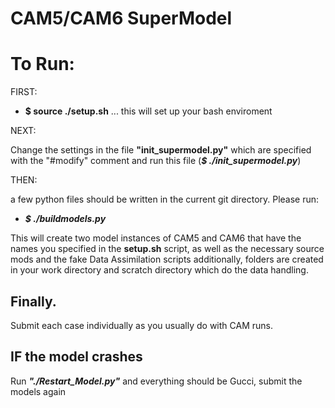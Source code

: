 # CAM5/CAM6 SuperModel


# To Run: 
FIRST:
- **$ source ./setup.sh** ... this will set up your bash enviroment

NEXT:

Change the settings in the file **"init_supermodel.py"** which are specified with the "#modify" comment and run this file (***$ ./init_supermodel.py***)

THEN: 

a few python files should be written in the current git directory. Please run:

- ***$ ./buildmodels.py***

This will create two model instances of CAM5 and CAM6 that have the names you specified in the **setup.sh** script, as well as the necessary source mods and the fake Data Assimilation scripts additionally, folders are created in your work directory and scratch directory which do the data handling. 

## Finally. 

Submit each case individually as you usually do with CAM runs. 

## IF the model crashes

Run ***"./Restart_Model.py"*** and everything should be Gucci, submit the models again
